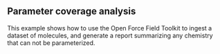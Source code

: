 ## Parameter coverage analysis

This example shows how to use the Open Force Field Toolkit to ingest a dataset of molecules, and generate a report summarizing any chemistry that can not be parameterized.

